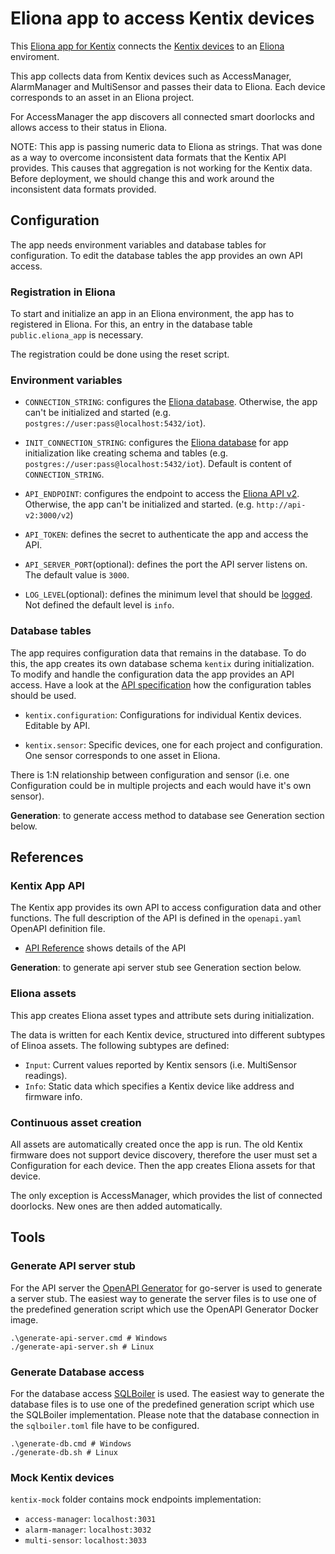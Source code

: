 # Eliona app to access Kentix devices
This [Eliona app for Kentix](https://github.com/eliona-smart-building-assistant/kentix-app) connects the [Kentix devices](https://www.kentix.com/) to an [Eliona](https://www.eliona.io/) enviroment.

This app collects data from Kentix devices such as AccessManager, AlarmManager and MultiSensor and passes their data to Eliona. Each device corresponds to an asset in an Eliona project.

For AccessManager the app discovers all connected smart doorlocks and allows access to their status in Eliona.

NOTE: This app is passing numeric data to Eliona as strings. That was done as a way to overcome inconsistent data formats that the Kentix API provides. This causes that aggregation is not working for the Kentix data. Before deployment, we should change this and work around the inconsistent data formats provided.

## Configuration

The app needs environment variables and database tables for configuration. To edit the database tables the app provides an own API access.

### Registration in Eliona ###

To start and initialize an app in an Eliona environment, the app has to registered in Eliona. For this, an entry in the database table `public.eliona_app` is necessary.

The registration could be done using the reset script.

### Environment variables

- `CONNECTION_STRING`: configures the [Eliona database](https://github.com/eliona-smart-building-assistant/go-eliona/tree/main/db). Otherwise, the app can't be initialized and started (e.g. `postgres://user:pass@localhost:5432/iot`).

- `INIT_CONNECTION_STRING`: configures the [Eliona database](https://github.com/eliona-smart-building-assistant/go-eliona/tree/main/db) for app initialization like creating schema and tables (e.g. `postgres://user:pass@localhost:5432/iot`). Default is content of `CONNECTION_STRING`.

- `API_ENDPOINT`:  configures the endpoint to access the [Eliona API v2](https://github.com/eliona-smart-building-assistant/eliona-api). Otherwise, the app can't be initialized and started. (e.g. `http://api-v2:3000/v2`)

- `API_TOKEN`: defines the secret to authenticate the app and access the API.

- `API_SERVER_PORT`(optional): defines the port the API server listens on. The default value is `3000`.

- `LOG_LEVEL`(optional): defines the minimum level that should be [logged](https://github.com/eliona-smart-building-assistant/go-utils/blob/main/log/README.md). Not defined the default level is `info`.

### Database tables ###

The app requires configuration data that remains in the database. To do this, the app creates its own database schema `kentix` during initialization. To modify and handle the configuration data the app provides an API access. Have a look at the [API specification](https://eliona-smart-building-assistant.github.io/open-api-docs/?https://raw.githubusercontent.com/eliona-smart-building-assistant/kentix-app/develop/openapi.yaml) how the configuration tables should be used.

- `kentix.configuration`: Configurations for individual Kentix devices. Editable by API.

- `kentix.sensor`: Specific devices, one for each project and configuration. One sensor corresponds to one asset in Eliona.

There is 1:N relationship between configuration and sensor (i.e. one Configuration could be in multiple projects and each would have it's own sensor).

**Generation**: to generate access method to database see Generation section below.


## References

### Kentix App API ###

The Kentix app provides its own API to access configuration data and other functions. The full description of the API is defined in the `openapi.yaml` OpenAPI definition file.

- [API Reference](https://eliona-smart-building-assistant.github.io/open-api-docs/?https://raw.githubusercontent.com/eliona-smart-building-assistant/kentix-app/develop/openapi.yaml) shows details of the API

**Generation**: to generate api server stub see Generation section below.


### Eliona assets ###

This app creates Eliona asset types and attribute sets during initialization.

The data is written for each Kentix device, structured into different subtypes of Elinoa assets. The following subtypes are defined:

- `Input`: Current values reported by Kentix sensors (i.e. MultiSensor readings).
- `Info`: Static data which specifies a Kentix device like address and firmware info.

### Continuous asset creation

All assets are automatically created once the app is run. The old Kentix firmware does not support device discovery, therefore the user must set a Configuration for each device. Then the app creates Eliona assets for that device.

The only exception is AccessManager, which provides the list of connected doorlocks. New ones are then added automatically.

## Tools

### Generate API server stub ###

For the API server the [OpenAPI Generator](https://openapi-generator.tech/docs/generators/openapi-yaml) for go-server is used to generate a server stub. The easiest way to generate the server files is to use one of the predefined generation script which use the OpenAPI Generator Docker image.

```
.\generate-api-server.cmd # Windows
./generate-api-server.sh # Linux
```

### Generate Database access ###

For the database access [SQLBoiler](https://github.com/volatiletech/sqlboiler) is used. The easiest way to generate the database files is to use one of the predefined generation script which use the SQLBoiler implementation. Please note that the database connection in the `sqlboiler.toml` file have to be configured.

```
.\generate-db.cmd # Windows
./generate-db.sh # Linux
```

### Mock Kentix devices ###
`kentix-mock` folder contains mock endpoints implementation:
- `access-manager`: `localhost:3031`
- `alarm-manager`: `localhost:3032`
- `multi-sensor`: `localhost:3033`
